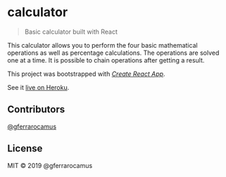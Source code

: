 # calculator

>Basic calculator built with React

This calculator allows you to perform the four basic mathematical operations as well as percentage calculations. The operations are solved one at a time. It is possible to chain operations after getting a result.

This project was bootstrapped with [*Create React App*](https://github.com/facebook/create-react-app).

See it [live on Heroku](https://math-magicians-inc-calculator.herokuapp.com/).

## Contributors

[@gferrarocamus](https://github.com/gferrarocamus)

## License

MIT © 2019 @gferrarocamus
